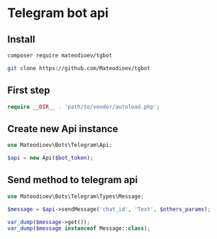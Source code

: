 # Telegram bot api

## Install

```bash
composer require mateodioev/tgbot
```

```bash
git clone https://github.com/Mateodioev/tgbot
```

## First step

```php
require __DIR__ . 'path/to/vendor/autoload.php';
```

## Create new Api instance

```php
use Mateodioev\Bots\Telegram\Api;

$api = new Api($bot_token);
```


## Send method to telegram api

```php
use Mateodioev\Bots\Telegram\Types\Message;

$message = $api->sendMessage('chat_id', 'Text', $others_params);

var_dump($message->get());
var_dump($message instanceof Message::class);
```
